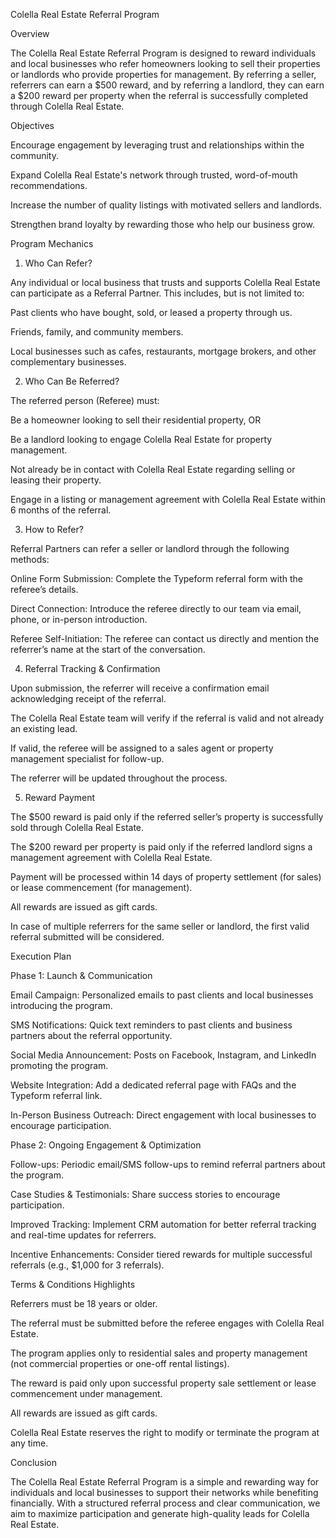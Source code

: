 Colella Real Estate Referral Program

Overview

The Colella Real Estate Referral Program is designed to reward individuals and local businesses who refer homeowners looking to sell their properties or landlords who provide properties for management. By referring a seller, referrers can earn a $500 reward, and by referring a landlord, they can earn a $200 reward per property when the referral is successfully completed through Colella Real Estate.

Objectives

Encourage engagement by leveraging trust and relationships within the community.

Expand Colella Real Estate's network through trusted, word-of-mouth recommendations.

Increase the number of quality listings with motivated sellers and landlords.

Strengthen brand loyalty by rewarding those who help our business grow.

Program Mechanics

1. Who Can Refer?

Any individual or local business that trusts and supports Colella Real Estate can participate as a Referral Partner. This includes, but is not limited to:

Past clients who have bought, sold, or leased a property through us.

Friends, family, and community members.

Local businesses such as cafes, restaurants, mortgage brokers, and other complementary businesses.

2. Who Can Be Referred?

The referred person (Referee) must:

Be a homeowner looking to sell their residential property, OR

Be a landlord looking to engage Colella Real Estate for property management.

Not already be in contact with Colella Real Estate regarding selling or leasing their property.

Engage in a listing or management agreement with Colella Real Estate within 6 months of the referral.

3. How to Refer?

Referral Partners can refer a seller or landlord through the following methods:

Online Form Submission: Complete the Typeform referral form with the referee’s details.

Direct Connection: Introduce the referee directly to our team via email, phone, or in-person introduction.

Referee Self-Initiation: The referee can contact us directly and mention the referrer’s name at the start of the conversation.

4. Referral Tracking & Confirmation

Upon submission, the referrer will receive a confirmation email acknowledging receipt of the referral.

The Colella Real Estate team will verify if the referral is valid and not already an existing lead.

If valid, the referee will be assigned to a sales agent or property management specialist for follow-up.

The referrer will be updated throughout the process.

5. Reward Payment

The $500 reward is paid only if the referred seller’s property is successfully sold through Colella Real Estate.

The $200 reward per property is paid only if the referred landlord signs a management agreement with Colella Real Estate.

Payment will be processed within 14 days of property settlement (for sales) or lease commencement (for management).

All rewards are issued as gift cards.

In case of multiple referrers for the same seller or landlord, the first valid referral submitted will be considered.

Execution Plan

Phase 1: Launch & Communication

Email Campaign: Personalized emails to past clients and local businesses introducing the program.

SMS Notifications: Quick text reminders to past clients and business partners about the referral opportunity.

Social Media Announcement: Posts on Facebook, Instagram, and LinkedIn promoting the program.

Website Integration: Add a dedicated referral page with FAQs and the Typeform referral link.

In-Person Business Outreach: Direct engagement with local businesses to encourage participation.

Phase 2: Ongoing Engagement & Optimization

Follow-ups: Periodic email/SMS follow-ups to remind referral partners about the program.

Case Studies & Testimonials: Share success stories to encourage participation.

Improved Tracking: Implement CRM automation for better referral tracking and real-time updates for referrers.

Incentive Enhancements: Consider tiered rewards for multiple successful referrals (e.g., $1,000 for 3 referrals).

Terms & Conditions Highlights

Referrers must be 18 years or older.

The referral must be submitted before the referee engages with Colella Real Estate.

The program applies only to residential sales and property management (not commercial properties or one-off rental listings).

The reward is paid only upon successful property sale settlement or lease commencement under management.

All rewards are issued as gift cards.

Colella Real Estate reserves the right to modify or terminate the program at any time.

Conclusion

The Colella Real Estate Referral Program is a simple and rewarding way for individuals and local businesses to support their networks while benefiting financially. With a structured referral process and clear communication, we aim to maximize participation and generate high-quality leads for Colella Real Estate.